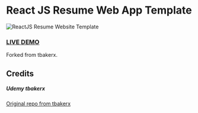 # React JS Resume Web App Template      
![ReactJS Resume Website Template](resume-screenshot.jpg?raw=true "ReactJS Resume Website Template")
### <a href="https://react-resume-template.herokuapp.com/">LIVE DEMO</a> 

Forked from tbakerx. 

## Credits
##### Udemy tbakerx
<a href="https://github.com/tbakerx/react-resume-template">Original repo from tbakerx</a>

